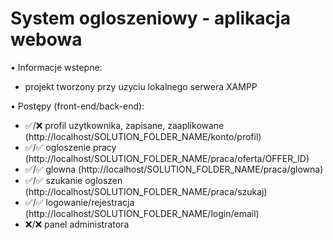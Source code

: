 # System ogloszeniowy - aplikacja webowa

• Informacje wstepne:
- projekt tworzony przy uzyciu lokalnego serwera XAMPP


• Postępy (front-end/back-end):
- ✅/❌ profil uzytkownika, zapisane, zaaplikowane (http://localhost/SOLUTION_FOLDER_NAME/konto/profil)
- ✅/✅ ogloszenie pracy (http://localhost/SOLUTION_FOLDER_NAME/praca/oferta/OFFER_ID)
- ✅/✅ glowna (http://localhost/SOLUTION_FOLDER_NAME/praca/glowna)
- ✅/✅ szukanie ogloszen (http://localhost/SOLUTION_FOLDER_NAME/praca/szukaj)
- ✅/✅ logowanie/rejestracja (http://localhost/SOLUTION_FOLDER_NAME/login/email)
- ❌/❌ panel administratora
